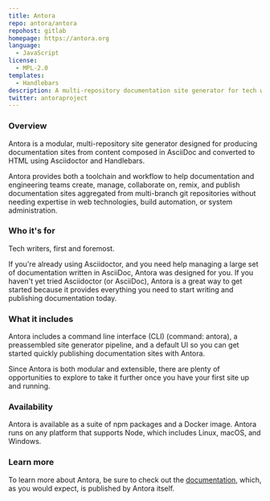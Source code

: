 ```yaml
---
title: Antora
repo: antora/antora
repohost: gitlab
homepage: https://antora.org
language:
  - JavaScript
license:
  - MPL-2.0
templates:
  - Handlebars
description: A multi-repository documentation site generator for tech writers who love writing in AsciiDoc.
twitter: antoraproject
---
```


### Overview

Antora is a modular, multi-repository site generator designed for producing documentation sites from content composed in AsciiDoc and converted to HTML using Asciidoctor and Handlebars.

Antora provides both a toolchain and workflow to help documentation and engineering teams create, manage, collaborate on, remix, and publish documentation sites aggregated from multi-branch git repositories without needing expertise in web technologies, build automation, or system administration.

### Who it's for

Tech writers, first and foremost.

If you're already using Asciidoctor, and you need help managing a large set of documentation written in AsciiDoc, Antora was designed for you.
If you haven't yet tried Asciidoctor (or AsciiDoc), Antora is a great way to get started because it provides everything you need to start writing and publishing documentation today.

### What it includes

Antora includes a command line interface (CLI) (command: antora), a preassembled site generator pipeline, and a default UI so you can get started quickly publishing documentation sites with Antora.

Since Antora is both modular and extensible, there are plenty of opportunities to explore to take it further once you have your first site up and running.

### Availability

Antora is available as a suite of npm packages and a Docker image.
Antora runs on any platform that supports Node, which includes Linux, macOS, and Windows.

### Learn more

To learn more about Antora, be sure to check out the [documentation](https://docs.antora.org), which, as you would expect, is published by Antora itself.
